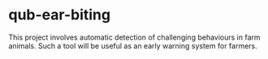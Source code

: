 # qub-ear-biting
This project involves automatic detection of challenging behaviours in farm animals. Such a tool will be useful as an early warning system for farmers. 
